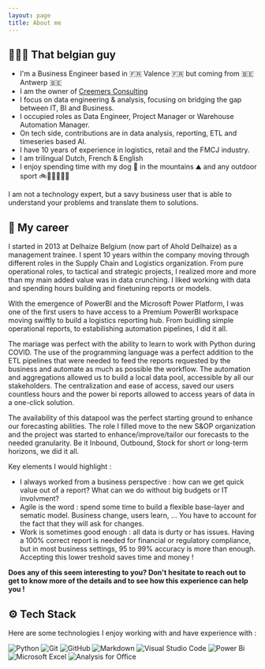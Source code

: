 ```yaml
---
layout: page
title: About me
---
```


## 👨🏻‍💻 That belgian guy

- I'm a Business Engineer based in 🇫🇷 Valence 🇫🇷 but coming from 🇧🇪 Antwerp 🇧🇪
- I am the owner of <a href="/aboutus - en">Creemers Consulting</a>
- I focus on data engineering & analysis, focusing on bridging the gap between IT, BI and Business.
- I occupied roles as Data Engineer, Project Manager or Warehouse Automation Manager.
- On tech side, contributions are in data analysis, reporting, ETL and timeseries based AI.
- I have 10 years of experience in logistics, retail and the FMCJ industry.
- I am trilingual Dutch, French & English
- I enjoy spending time with my dog 🐾 in the mountains ⛰️ and any outdoor sport 🚲🏃🏊‍♂️🚶‍♂️

I am not a technology expert, but a savy business user that is able to understand your problems and translate them to solutions.

## 📝 My career

I started in 2013 at Delhaize Belgium (now part of Ahold Delhaize) as a management trainee. I spent 10 years within the company moving through different roles in the Supply Chain and Logistics organization. From pure operational roles, to tactical and strategic projects, I realized more and more than my main added value was in data crunching. I liked working with data and spending hours building and finetuning reports or models.

With the emergence of PowerBI and the Microsoft Power Platform, I was one of the first users to have access to a Premium PowerBI workspace moving swiftly to build a logistics reporting hub. From buidling simple operational reports, to estabilishing automation pipelines, I did it all.

The mariage was perfect with the ability to learn to work with Python during COVID. The use of the programming language was a perfect addition to the ETL pipelines that were needed to feed the reports requested by the business and automate as much as possible the workflow. The automation and aggregations allowed us to build a local data pool, accessible by all our stakeholders. The centralization and ease of access, saved our users countless hours and the power bi reports allowed to access years of data in a one-click solution. 

The availability of this datapool was the perfect starting ground to enhance our forecasting abilities. The role I filled move to the new S&OP organization and the project was started to enhance/improve/tailor our forecasts to the needed granularity. Be it Inbound, Outbound, Stock for short or long-term horizons, we did it all.

Key elements I would highlight : 
- I always worked from a business perspective : how can we get quick value out of a report? What can we do without big budgets or IT involvment?
- Agile is the word : spend some time to build a flexible base-layer and sematic model. Business change, users learn, ... You have to account for the fact that they will ask for changes.
- Work is sometimes good enough : all data is durty or has issues. Having a 100% correct report is needed for financial or regulatory compliance, but in most business settings, 95 to 99% accuracy is more than enough. Accepting this lower treshold saves time and money !

__Does any of this seem interesting to you? Don't hesitate to reach out to get to know more of the details and to see how this experience can help you !__

## ⚙️ Tech Stack

Here are some technologies I enjoy working with and have experience with :

![Python](https://img.shields.io/badge/-Python-05122A?style=for-the-badge&logo=Python)
![Git](https://img.shields.io/badge/-Git-05122A?style=for-the-badge&logo=git)
![GitHub](https://img.shields.io/badge/-GitHub-05122A?style=for-the-badge&logo=github)
![Markdown](https://img.shields.io/badge/-Markdown-05122A?style=for-the-badge&logo=markdown)
![Visual Studio Code](https://img.shields.io/badge/-Visual%20Studio%20Code-05122A?style=for-the-badge&logo=visual-studio-code&logoColor=007ACC)
![Power Bi](https://img.shields.io/badge/power_bi-F2C811?style=for-the-badge&logo=powerbi&logoColor=black)
![Microsoft Excel](https://img.shields.io/badge/Microsoft_Excel-217346?style=for-the-badge&logo=microsoft-excel&logoColor=white)
![Analysis for Office](https://img.shields.io/badge/SAP-0FAAFF?style=for-the-badge&logo=sap&logoColor=white)
